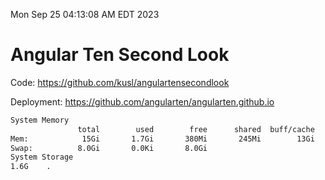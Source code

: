 Mon Sep 25 04:13:08 AM EDT 2023

# Angular Ten Second Look

Code: https://github.com/kusl/angulartensecondlook

Deployment: https://github.com/angularten/angularten.github.io

```bash
System Memory
               total        used        free      shared  buff/cache   available
Mem:            15Gi       1.7Gi       380Mi       245Mi        13Gi        12Gi
Swap:          8.0Gi       0.0Ki       8.0Gi
System Storage
1.6G	.
```

